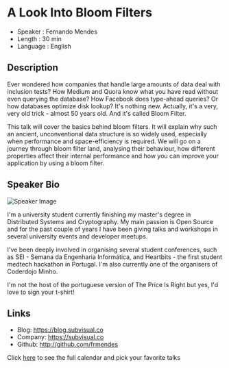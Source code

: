 A Look Into Bloom Filters
=========================

* Speaker   : Fernando Mendes
* Length    : 30 min
* Language  : English

Description
-----------

Ever wondered how companies that handle large amounts of data deal with inclusion tests? How Medium and Quora know what you have read without even querying the database? How Facebook does type-ahead queries? Or how databases optimize disk lookup? It's nothing new. Actually, it's a very, very old trick - almost 50 years old. And it's called Bloom Filter.

This talk will cover the basics behind bloom filters. It will explain why such an ancient, unconventional data structure is so widely used, especially when performance and space-efficiency is required. We will go on a journey through bloom filter land, analysing their behaviour, how different properties affect their internal performance and how you can improve your application by using a bloom filter.

Speaker Bio
-----------

![Speaker Image](https://avatars2.githubusercontent.com/u/4325027?v=3&s=400)

I'm a university student currently finishing my master's degree in Distributed Systems and Cryptography. My main passion is Open Source and for the past couple of years I have been giving talks and workshops in several university events and developer meetups.

I've been deeply involved in organising several student conferences, such as SEI - Semana da Engenharia Informática, and Heartbits - the first student medtech hackathon in Portugal. I'm also currently one of the organisers of Coderdojo Minho.

I'm not the host of the portuguese version of The Price Is Right but yes, I'd love to sign your t-shirt!

Links
-----

* Blog: https://blog.subvisual.co
* Company: https://subvisual.co
* Github: http://github.com/frmendes

Click [here][1] to see the full calendar and pick your favorite talks

[1]: https://pixels.camp/schedule/
